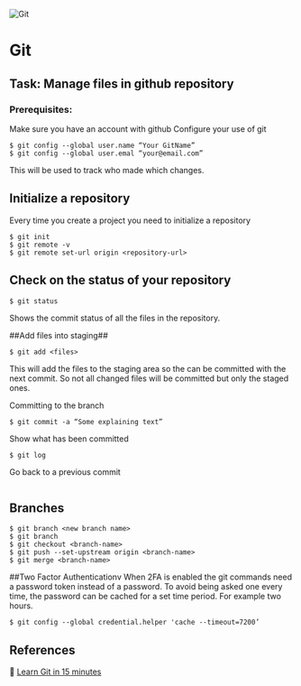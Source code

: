 ![Git](./img/OpCards-Git.png)

# Git #

## Task: Manage files in github repository ##
### Prerequisites: ### 
Make sure you have an account with github
Configure your use of git

```
$ git config --global user.name “Your GitName”
$ git config --global user.emal “your@email.com”
```
This will be used to track who made which changes.

## Initialize a repository ##

Every time you create a project you need to initialize a repository

```
$ git init
$ git remote -v
$ git remote set-url origin <repository-url>
```
## Check on the status of your repository ##

```
$ git status
```
Shows the commit status of all the files in the repository.

##Add files into staging##

```
$ git add <files>
```

This will add the files to the staging area so the can be committed with the next commit. So not all changed files will be committed but only the staged ones.

Committing to the branch
```
$ git commit -a “Some explaining text”
```

Show what has been committed 
```
$ git log
```

Go back to a previous commit

```$ git checkout <hash from log>
```

## Branches ##
```
$ git branch <new branch name>
$ git branch 
$ git checkout <branch-name>
$ git push --set-upstream origin <branch-name>
$ git merge <branch-name>
```
##Two Factor Authenticationv
When 2FA is enabled the git commands need a password token instead of a password. To avoid being asked one every time, the password can be cached for a set time period. For example two hours.

```
$ git config --global credential.helper 'cache --timeout=7200’
```

## References ##

:link: [Learn Git in 15 minutes](https://www.youtube.com/watch?v=USjZcfj8yxE)
